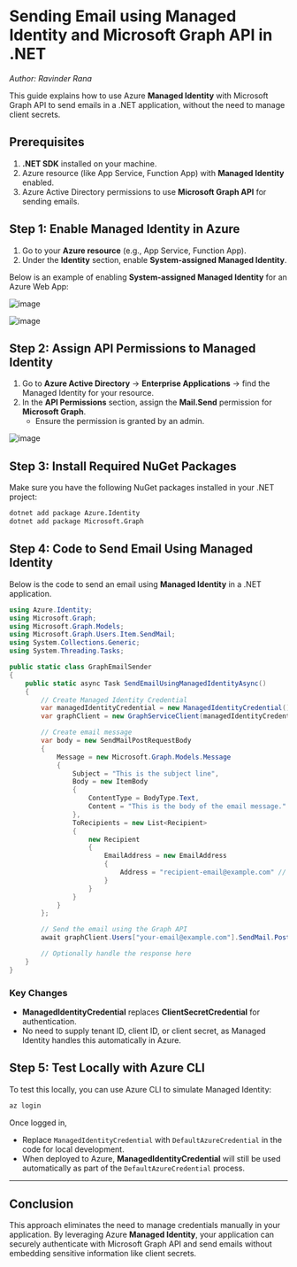 # Sending Email using Managed Identity and Microsoft Graph API in .NET

*Author: Ravinder Rana*

This guide explains how to use Azure **Managed Identity** with Microsoft Graph API to send emails in a .NET application, without the need to manage client secrets.

## Prerequisites

1. **.NET SDK** installed on your machine.
2. Azure resource (like App Service, Function App) with **Managed Identity** enabled.
3. Azure Active Directory permissions to use **Microsoft Graph API** for sending emails.

## Step 1: Enable Managed Identity in Azure

1. Go to your **Azure resource** (e.g., App Service, Function App).
2. Under the **Identity** section, enable **System-assigned Managed Identity**.

Below is an example of enabling **System-assigned Managed Identity** for an Azure Web App:

![image](https://github.com/user-attachments/assets/1b6e7dbe-b8bc-4205-b7a3-660f8b015707)



![image](https://github.com/user-attachments/assets/7d8958d9-1d36-4827-a70d-f0dd017d6c95)




## Step 2: Assign API Permissions to Managed Identity

1. Go to **Azure Active Directory** → **Enterprise Applications** → find the Managed Identity for your resource.
2. In the **API Permissions** section, assign the **Mail.Send** permission for **Microsoft Graph**.
   - Ensure the permission is granted by an admin.

![image](https://github.com/user-attachments/assets/09791f0c-c715-4272-bd6b-55eeeac8e12c)

## Step 3: Install Required NuGet Packages

Make sure you have the following NuGet packages installed in your .NET project:

```bash
dotnet add package Azure.Identity
dotnet add package Microsoft.Graph
```

## Step 4: Code to Send Email Using Managed Identity

Below is the code to send an email using **Managed Identity** in a .NET application.

```csharp
using Azure.Identity;
using Microsoft.Graph;
using Microsoft.Graph.Models;
using Microsoft.Graph.Users.Item.SendMail;
using System.Collections.Generic;
using System.Threading.Tasks;

public static class GraphEmailSender
{
    public static async Task SendEmailUsingManagedIdentityAsync()
    {
        // Create Managed Identity Credential
        var managedIdentityCredential = new ManagedIdentityCredential();
        var graphClient = new GraphServiceClient(managedIdentityCredential);

        // Create email message
        var body = new SendMailPostRequestBody
        {
            Message = new Microsoft.Graph.Models.Message
            {
                Subject = "This is the subject line",
                Body = new ItemBody
                {
                    ContentType = BodyType.Text,
                    Content = "This is the body of the email message."
                },
                ToRecipients = new List<Recipient>
                {
                    new Recipient
                    {
                        EmailAddress = new EmailAddress
                        {
                            Address = "recipient-email@example.com" // Recipient's email address
                        }
                    }
                }
            }
        };

        // Send the email using the Graph API
        await graphClient.Users["your-email@example.com"].SendMail.PostAsync(body);

        // Optionally handle the response here
    }
}
```

### Key Changes

- **ManagedIdentityCredential** replaces **ClientSecretCredential** for authentication.
- No need to supply tenant ID, client ID, or client secret, as Managed Identity handles this automatically in Azure.
  
## Step 5: Test Locally with Azure CLI

To test this locally, you can use Azure CLI to simulate Managed Identity:

```bash
az login
```

Once logged in, 
- Replace `ManagedIdentityCredential` with `DefaultAzureCredential` in the code for local development.
- When deployed to Azure, **ManagedIdentityCredential** will still be used automatically as part of the `DefaultAzureCredential` process.
---

## Conclusion

This approach eliminates the need to manage credentials manually in your application. By leveraging Azure **Managed Identity**, your application can securely authenticate with Microsoft Graph API and send emails without embedding sensitive information like client secrets.

